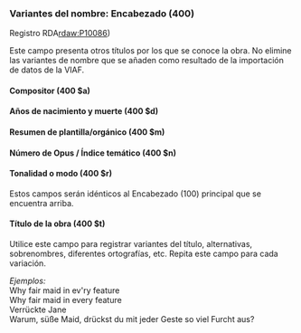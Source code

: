 ### Variantes del nombre: Encabezado (400)
Registro RDA[rdaw:P10086](http://www.rdaregistry.info/Elements/w/#P10086))

Este campo presenta otros títulos por los que se conoce la obra. No elimine las variantes de nombre que se añaden como resultado de la importación de datos de la VIAF.

#### Compositor (400 $a)
#### Años de nacimiento y muerte (400 $d)
#### Resumen de plantilla/orgánico (400 $m)
#### Número de Opus / Índice temático (400 $n)  
#### Tonalidad o modo (400 $r)

Estos campos serán idénticos al Encabezado (100) principal que se encuentra arriba.

#### Título de la obra (400 $t)
Utilice este campo para registrar variantes del título, alternativas, sobrenombres, diferentes ortografías, etc. Repita este campo para cada variación.

_Ejemplos:_  
Why fair maid in ev'ry feature  
Why fair maid in every feature  
Verrückte Jane  
Warum, süße Maid, drückst du mit jeder Geste so viel Furcht aus?
